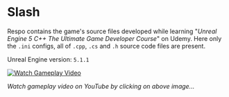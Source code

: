 # Slash

Respo contains the game's source files developed while learning "_Unreal Engine 5 C++ The Ultimate Game Developer Course_" on Udemy. Here only the `.ini` configs, all of `.cpp`, `.cs` and `.h` source code files are present.

Unreal Engine version: `5.1.1`

[![Watch Gameplay Video](https://img.youtube.com/vi/2tRaY7WJl-4/0.jpg)](https://youtu.be/2tRaY7WJl-4)

_Watch gameplay video on YouTube by clicking on above image..._
